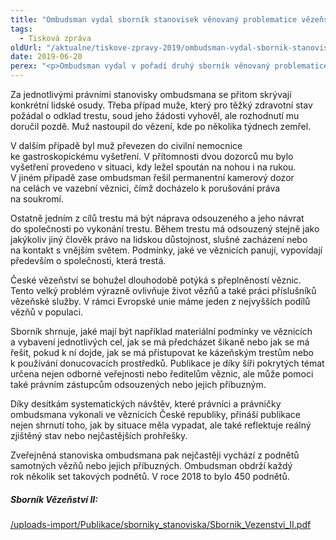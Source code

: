 ```yaml
---
title: "Ombudsman vydal sborník stanovisek věnovaný problematice vězeňství"
tags:
  - Tisková zpráva
oldUrl: "/aktualne/tiskove-zpravy-2019/ombudsman-vydal-sbornik-stanovisek-venovany-problematice-vezenstvi"
date: 2019-06-20
perex: "<p>Ombudsman vydal v pořadí druhý sborník věnovaný problematice vězeňství. Obsáhlá publikace shrnuje právní stanoviska ombudsmana k této problematice z let 2010 až 2018. Ombudsman se vězeňství věnuje již od svého vzniku a od roku 2006 pak provádí systematické návštěvy míst, kde jsou lidé omezeni na svobodě, kam patří také věznice. Ombudsman je ze zákona povinen dohlížet na to, aby ve věznicích nedocházelo k mučení, či jinému špatnému zacházení, aby byla respektována lidská důstojnost a aby život člověka odsouzeného k výkonu trestu odnětí svobody neztrácel smysl. Sborník proto přináší jednak výklad toho, co vyžaduje právní úprava a dále přináší výběr stanovisek ombudsmana za uplynulých deset let. </p>"
---
```


<!-- imported from the old website -->

<p>Za jednotlivými právními stanovisky ombudsmana se přitom skrývají konkrétní lidské osudy. Třeba případ muže, který pro těžký zdravotní stav požádal o odklad trestu, soud jeho žádosti vyhověl, ale rozhodnutí mu doručil pozdě. Muž nastoupil do vězení, kde po několika týdnech zemřel. </p> <p>V dalším případě byl muž převezen do civilní nemocnice ke gastroskopickému vyšetření. V přítomnosti dvou dozorců mu bylo vyšetření provedeno v situaci, kdy ležel spoután na nohou i na rukou. V jiném případě zase ombudsman řešil permanentní kamerový dozor na celách ve vazební věznici, čímž docházelo k porušování práva na soukromí. </p> <p>Ostatně jedním z cílů trestu má být náprava odsouzeného a jeho návrat do společnosti po vykonání trestu. Během trestu má odsouzený stejně jako jakýkoliv jiný člověk právo na lidskou důstojnost, slušné zacházení nebo na kontakt s vnějším světem. Podmínky, jaké ve věznicích panují, vypovídají především o společnosti, která trestá.</p> <p>České vězeňství se bohužel dlouhodobě potýká s přeplněností věznic. Tento velký problém výrazně ovlivňuje život vězňů a také práci příslušníků vězeňské služby. V rámci Evropské unie máme jeden z nejvyšších podílů vězňů v populaci.</p> <p>Sborník shrnuje, jaké mají být například materiální podmínky ve věznicích a vybavení jednotlivých cel, jak se má předcházet šikaně nebo jak se má řešit, pokud k ní dojde, jak se má přistupovat ke kázeňským trestům nebo k používání donucovacích prostředků. Publikace je díky šíři pokrytých témat určena nejen odborné veřejnosti nebo ředitelům věznic, ale může pomoci také právním zástupcům odsouzených nebo jejich příbuzným. </p> <p>Díky desítkám systematických návštěv, které právníci a právničky ombudsmana vykonali ve věznicích České republiky, přináší publikace nejen shrnutí toho, jak by situace měla vypadat, ale také reflektuje reálný zjištěný stav nebo nejčastějších prohřešky. </p> <p>Zveřejněná stanoviska ombudsmana pak nejčastěji vychází z podnětů samotných vězňů nebo jejich příbuzných. Ombudsman obdrží každý rok několik set takových podnětů. V roce 2018 to bylo 450 podnětů.</p> <h5>Sborník Vězeňství II:</h5> <p><a href="/uploads-import/Publikace/sborniky_stanoviska/Sbornik_Vezenstvi_II.pdf" target="_blank">/uploads-import/Publikace/sborniky_stanoviska/Sbornik_Vezenstvi_II.pdf</a></p>
